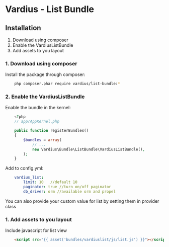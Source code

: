Vardius - List Bundle
======================================

Installation
----------------
1. Download using composer
2. Enable the VardiusListBundle
3. Add assets to you layout

### 1. Download using composer
Install the package through composer:

``` bash
    php composer.phar require vardius/list-bundle:*
```

### 2. Enable the VardiusListBundle
Enable the bundle in the kernel:

``` php
    <?php
    // app/AppKernel.php

    public function registerBundles()
    {
        $bundles = array(
            // ...
            new Vardius\Bundle\ListBundle\VardiusListBundle(),
        );
    }
```

Add to config.yml:

``` yml
    vardius_list:
        limit: 10   //default 10
        paginator: true //turn on/off paginator
        db_driver: orm //available orm and propel
```

You can also provide your custom value for list by setting them in provider class

### 1. Add assets to you layout
Include javascript for list view

``` html
    <script src="{{ asset('bundles/vardiuslist/js/list.js') }}"></script>
```

